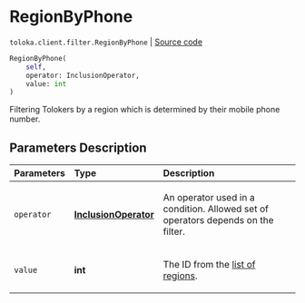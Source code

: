 # RegionByPhone
`toloka.client.filter.RegionByPhone` | [Source code](https://github.com/Toloka/toloka-kit/blob/v1.1.1/src/client/filter.py#L485)

```python
RegionByPhone(
    self,
    operator: InclusionOperator,
    value: int
)
```

Filtering Tolokers by a region which is determined by their mobile phone number.

## Parameters Description

| Parameters | Type | Description |
| :----------| :----| :-----------|
`operator`|**[InclusionOperator](toloka.client.primitives.operators.InclusionOperator.md)**|<p>An operator used in a condition. Allowed set of operators depends on the filter.</p>
`value`|**int**|<p>The ID from the [list of regions](https://toloka.ai/en/docs/api/concepts/regions).</p>
